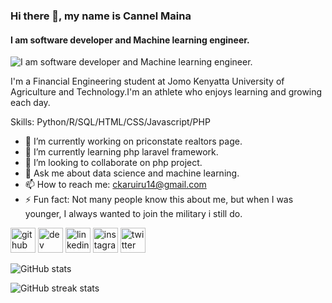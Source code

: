 ### Hi there 👋, my name is Cannel Maina
#### I am software developer and Machine learning engineer.
![I am software developer and Machine learning engineer.](https://images.app.goo.gl/LxArQAiV1Kn2seYa7)

I'm a Financial Engineering student at Jomo Kenyatta University of Agriculture and Technology.I'm an athlete who enjoys learning and growing each day.

Skills: Python/R/SQL/HTML/CSS/Javascript/PHP

- 🔭 I’m currently working on priconstate realtors page. 
- 🌱 I’m currently learning php laravel framework. 
- 👯 I’m looking to collaborate on php project. 
- 💬 Ask me about data science and machine learning. 
- 📫 How to reach me: ckaruiru14@gmail.com 
- ⚡ Fun fact: Not many people know this about me, but when I was younger, I always wanted to join the military i still do. 


[<img src='https://cdn.jsdelivr.net/npm/simple-icons@3.0.1/icons/github.svg' alt='github' height='40'>](https://github.com/cannel14)  [<img src='https://cdn.jsdelivr.net/npm/simple-icons@3.0.1/icons/dev-dot-to.svg' alt='dev' height='40'>](https://dev.to/cannel14)  [<img src='https://cdn.jsdelivr.net/npm/simple-icons@3.0.1/icons/linkedin.svg' alt='linkedin' height='40'>](https://www.linkedin.com/in/cannel-maina-0492781aa/)  [<img src='https://cdn.jsdelivr.net/npm/simple-icons@3.0.1/icons/instagram.svg' alt='instagram' height='40'>](https://www.instagram.com/kanel1304/)  [<img src='https://cdn.jsdelivr.net/npm/simple-icons@3.0.1/icons/twitter.svg' alt='twitter' height='40'>](https://twitter.com/kanel49068464)  

![GitHub stats](https://github-readme-stats.vercel.app/api?username=cannel14&show_icons=true)  

![GitHub streak stats](https://github-readme-streak-stats.herokuapp.com/?user=cannel14)  

